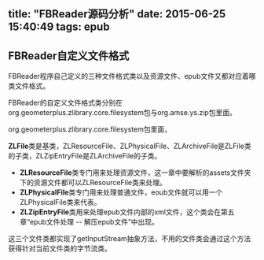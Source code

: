 title: "FBReader源码分析"
date: 2015-06-25 15:40:49
tags: epub
---
## FBReader自定义文件格式
FBReader程序自己定义的三种文件格式类以及资源文件、epub文件又都对应着哪类文件格式。

FBReader的自定义文件格式类分别在org.geometerplus.zlibrary.core.filesystem包与org.amse.ys.zip包里面。

org.geometerplus.zlibrary.core.filesystem包里面，

**ZLFile**类是基类，ZLResourceFile、ZLPhysicalFile、ZLArchiveFile是ZLFile类的子类，ZLZipEntryFile是ZLArchiveFile的子类。

- **ZLResourceFile**类专门用来处理资源文件，这一章中要解析的assets文件夹下的资源文件都可以ZLResourceFile类来处理。
- **ZLPhysicalFile**类专门用来处理普通文件，eoub文件就可以用一个ZLPhysicalFile类来代表。
- **ZLZipEntryFile**类用来处理epub文件内部的xml文件，这个类会在第五章“epub文件处理 -- 解压epub文件”中出现。

这三个文件类都实现了getInputStream抽象方法，不用的文件类会通过这个方法获得针对当前文件类的字节流类。
